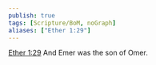 ```yaml
---
publish: true
tags: [Scripture/BoM, noGraph]
aliases: ["Ether 1:29"]
---
```

[Ether 1:29](https://churchofjesuschrist.org/study/scriptures/bofm/ether/1?lang=eng&id=p29#p29) And Emer was the son of Omer.
